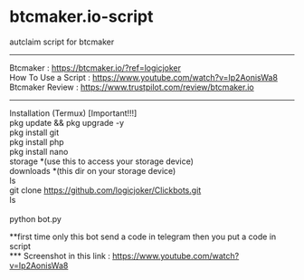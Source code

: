 # btcmaker.io-script
autclaim script for btcmaker
*****
Btcmaker : https://btcmaker.io/?ref=logicjoker<br>
How To Use a Script : https://www.youtube.com/watch?v=Ip2AonisWa8<br>
Btcmaker Review : https://www.trustpilot.com/review/btcmaker.io<br>
*****
Installation (Termux) [Important!!!]<br>
pkg update && pkg upgrade -y<br>
pkg install git<br>
pkg install php<br>
pkg install nano<br>
storage *(use this to access your storage device)<br>
downloads *(this dir on your storage device)<br>
ls<br>
git clone https://github.com/logicjoker/Clickbots.git<br>
ls<br>
<br>
python bot.py<br>

**first time only this bot send a code in telegram then you put a code in script<br> 
*** Screenshot in this link : https://www.youtube.com/watch?v=Ip2AonisWa8<br>
